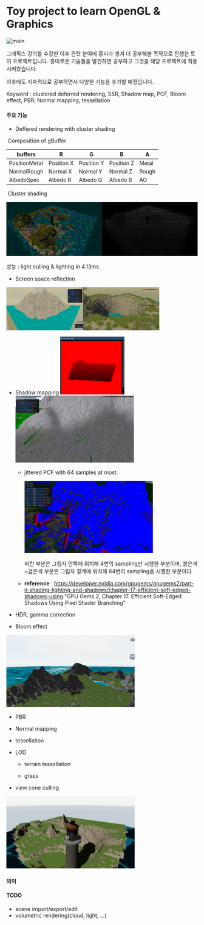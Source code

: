 # Toy project to learn OpenGL & Graphics

![main](./Imgs/mainImg.webp)

그래픽스 강의를 수강한 이후 관련 분야에 흥미가 생겨 더 공부해볼 목적으로 진행한 토이 프로젝트입니다. 흥미로운 기술들을 발견하면 공부하고 그것을 해당 프로젝트에 적용 시켜왔습니다.



이후에도 지속적으로 공부하면서 다양한 기능을 추가할 예정입니다.



Keyword : clustered deferred rendering, SSR, Shadow map, PCF, Bloom effect, PBR, Normal mapping, tessellation

#### 주요 기능

- Deffered rendering with cluster shading

​			Composition of gBuffer

| buffers       | R          | G          | B          | A     |
| ------------- | ---------- | ---------- | ---------- | ----- |
| PositionMetal | Position X | Position Y | Position Z | Metal |
| NormalRough   | Normal X   | Normal Y   | Normal Z   | Rough |
| AlbedoSpec    | Albedo R   | Albedo G   | Albedo B   | AO    |

​		Cluster shading

<img src="./Imgs/cluster_render.png" alt="Base Profile Screenshot 2022.06.14 - 15.32.56.62" style="width:50%;" /><img src="./Imgs/cluster_heatmap.png" alt="Base Profile Screenshot 2022.06.14 - 15.33.06.26" style="width:50%;" />



성능 : light culling & lighting in 4.13ms

- Screen space reflection

<img src="./Imgs/ssr_flat.png" alt="ssr_flat" style="width:40%;" /><img src="./Imgs/ssr_wave.png" alt="ssr_wave" style="width:40%;" />

- Shadow mapping
  <img src="./Imgs/shadow_map.png" alt="shadow_sharp" style="width:35%;" /><img src="./Imgs/shadow_soft.png" alt="shadow_blur" style="width:65%;" />
  
  
  
  - jittered PCF with 64 samples at most.
  
    <img src="./Imgs/shadow_debug.png" alt="shadow_debug" style="zoom:33%;" />
  
    파란 부분은 그림자 안쪽에 위치해 4번의 sampling만 시행한 부분이며,  붉은색~검은색 부분은 그림자 경계에 위치해 64번의 sampling을 시행한 부분이다
  
  - **reference** :  https://developer.nvidia.com/gpugems/gpugems2/part-ii-shading-lighting-and-shadows/chapter-17-efficient-soft-edged-shadows-using	"GPU Gems 2, Chapter 17. Efficient Soft-Edged Shadows Using Pixel Shader Branching"
  
- HDR, gamma correction

- Bloom effect

<img src="./Imgs/bloom.png" alt="bloom" style="zoom: 33%;" />

- PBR

- Normal mapping

- tessellation

- LOD
  - terrain tessellation

  - grass

- view cone culling

<img src="./Imgs/culling.png" alt="culling" style="zoom: 33%;" />

#### 의미

#### TODO

- scene import/export/edit
- volumetric rendering(cloud, light, ...)
